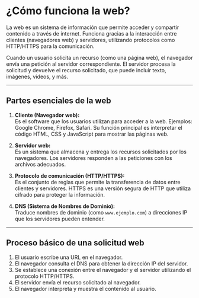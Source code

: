 # ¿Cómo funciona la web?

La web es un sistema de información que permite acceder y compartir contenido a través de internet. Funciona gracias a la interacción entre clientes (navegadores web) y servidores, utilizando protocolos como HTTP/HTTPS para la comunicación.

Cuando un usuario solicita un recurso (como una página web), el navegador envía una petición al servidor correspondiente. El servidor procesa la solicitud y devuelve el recurso solicitado, que puede incluir texto, imágenes, videos, y más.

---

## Partes esenciales de la web

1. **Cliente (Navegador web):**  
   Es el software que los usuarios utilizan para acceder a la web. Ejemplos: Google Chrome, Firefox, Safari. Su función principal es interpretar el código HTML, CSS y JavaScript para mostrar las páginas web.

2. **Servidor web:**  
   Es un sistema que almacena y entrega los recursos solicitados por los navegadores. Los servidores responden a las peticiones con los archivos adecuados.

3. **Protocolo de comunicación (HTTP/HTTPS):**  
   Es el conjunto de reglas que permite la transferencia de datos entre clientes y servidores. HTTPS es una versión segura de HTTP que utiliza cifrado para proteger la información.

4. **DNS (Sistema de Nombres de Dominio):**  
   Traduce nombres de dominio (como `www.ejemplo.com`) a direcciones IP que los servidores pueden entender.

---

## Proceso básico de una solicitud web

1. El usuario escribe una URL en el navegador.
2. El navegador consulta el DNS para obtener la dirección IP del servidor.
3. Se establece una conexión entre el navegador y el servidor utilizando el protocolo HTTP/HTTPS.
4. El servidor envía el recurso solicitado al navegador.
5. El navegador interpreta y muestra el contenido al usuario.